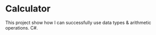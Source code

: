# Calculator
This project show how I can successfully use data types &amp; arithmetic operations. C#.
